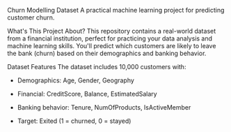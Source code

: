 Churn Modelling Dataset
A practical machine learning project for predicting customer churn.

What's This Project About?
This repository contains a real-world dataset from a financial institution, perfect for practicing your data analysis and machine learning skills. You'll predict which customers are likely to leave the bank (churn) based on their demographics and banking behavior.

Dataset Features
The dataset includes 10,000 customers with:

- Demographics: Age, Gender, Geography

- Financial: CreditScore, Balance, EstimatedSalary

- Banking behavior: Tenure, NumOfProducts, IsActiveMember

- Target: Exited (1 = churned, 0 = stayed)
